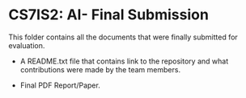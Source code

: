 # CS7IS2: AI- Final Submission

This folder contains all the documents that were finally submitted for evaluation.

- A README.txt file that contains link to the repository and what contributions were made by the team members.

- Final PDF Report/Paper.
